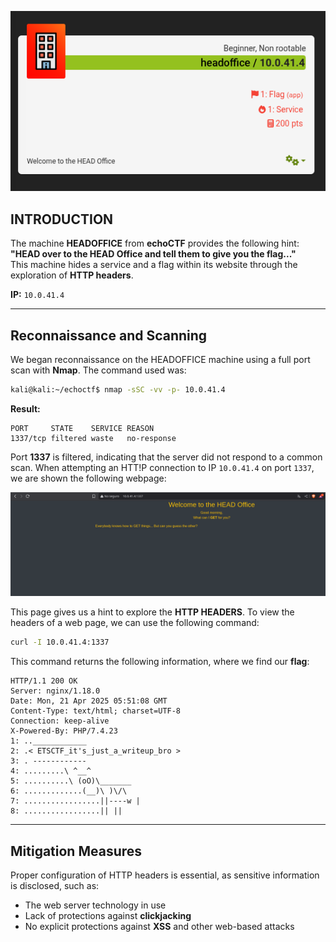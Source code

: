![head1](https://raw.githubusercontent.com/Juno0w0/echoCTF_Writeups/refs/heads/main/Writeups/HEADOFFICE/head1.png)
## INTRODUCTION

The machine **HEADOFFICE** from **echoCTF** provides the following hint:  
**"HEAD over to the HEAD Office and tell them to give you the flag..."**  
This machine hides a service and a flag within its website through the exploration of **HTTP headers**.

**IP:** `10.0.41.4`

---

## Reconnaissance and Scanning

We began reconnaissance on the HEADOFFICE machine using a full port scan with **Nmap**. The command used was:

```bash
kali@kali:~/echoctf$ nmap -sSC -vv -p- 10.0.41.4
```

**Result:**
```
PORT     STATE    SERVICE REASON
1337/tcp filtered waste   no-response
```

Port **1337** is filtered, indicating that the server did not respond to a common scan. When attempting an HTT!P connection to IP `10.0.41.4` on port `1337`, we are shown the following webpage:

![head2](https://raw.githubusercontent.com/Juno0w0/echoCTF_Writeups/refs/heads/main/Writeups/HEADOFFICE/head2.png)

This page gives us a hint to explore the **HTTP HEADERS**. To view the headers of a web page, we can use the following command:

```bash
curl -I 10.0.41.4:1337
```

This command returns the following information, where we find our **flag**:

``` HTTP
HTTP/1.1 200 OK
Server: nginx/1.18.0
Date: Mon, 21 Apr 2025 05:51:08 GMT
Content-Type: text/html; charset=UTF-8
Connection: keep-alive
X-Powered-By: PHP/7.4.23
1: ..____________
2: .< ETSCTF_it's_just_a_writeup_bro >
3: . ------------
4: .........\ ^__^
5: ..........\ (oO)\_______
6: .............(__)\ )\/\
7: .................||----w |
8: .................|| ||
```

---

## Mitigation Measures

Proper configuration of HTTP headers is essential, as sensitive information is disclosed, such as:
- The web server technology in use
- Lack of protections against **clickjacking**
- No explicit protections against **XSS** and other web-based attacks
